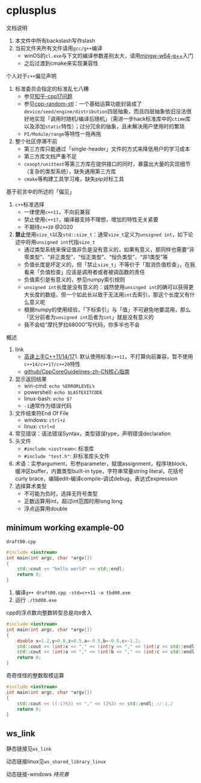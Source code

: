 # cplusplus

文档说明

1. 本文件中所有backslash写作slash
2. 当前文件夹所有文件请用`gcc/g++`编译
   * winOS的`cl.exe`与下文的编译参数差别太大，请用[mingw-w64-g++](http://mingw-w64.org/doku.php)入门
   * 之后过渡到cmake来实现兼容性

个人对于`c++`偏见声明

1. 标准委员会指定的标准乱七八糟
   * 参见[知乎-cpp17问题](https://www.zhihu.com/question/56943731)
   * 参见[cpp-random-stl](https://en.cppreference.com/w/cpp/header/random)：一个基础运算功能封装成了`device/seed/engine/distribution`四层抽象，而且四层抽象依旧没法很好地实现「调用时随机/编译后随机」（需进一步hack标准库中的`ctime`库以及添加`static`特性）；过分冗余的抽象，且未解决用户使用时的繁琐
   * `PI/Module/range`等特性一拖再拖
2. 整个社区停滞不前
   * 第三方库只能通过「single-header」文件的方式来降低用户的学习成本
   * 第三方库文档严重不足
   * `cxxopt/unittest`等第三方库在提供接口的同时，暴露出大量的实现细节（复杂的类型系统），缺失通用第三方库
   * `cmake`等构建工具学习难，缺失pip对标工具

基于前言中的所述的「偏见」

1. `c++`标准选择
   * 一律使用`c++11`，不向前兼容
   * 禁止使用`c++17`，编译器支持不理想，增加的特性无关紧要
   * 不期待`c++20` @2020
2. **禁止**使用`size_t`以及`std::size_t`：通常`size_t`定义为`unsigned int`，如下论述中将用`unsigned int`代指`size_t`
   * 通过类型系统来保证值非负是没有意义的，如果有意义，那同样也需要“非零类型”、“非正类型”、“恒正类型”、“恒负类型”、“非1类型”等
   * 负值长度是坏定义的，但「禁止`size_t`」不等价于「取消负值检查」，在我看来「负值检查」应该是调用者或者被调函数的责任
   * 负值索引是有意义的，参见numpy索引规则
   * `unsigned int`长度是没有意义的：诚然使用`unsinged int`的确可以获得更大长度的数组，但一个如此长以致于无法用`int`去索引，那这个长度又有什么意义呢
   * 根据numpy的使用经验，「下标索引」与「值」不可避免地要混用，那么「区分前者为`unsigned int`后者为`int`」就是没有意义的
   * 我不会给“摩托罗拉68000”写代码，你多半也不会

概述

1. link
   * [高速上手C++11/14/17](https://github.com/changkun/modern-cpp-tutorial)1. 默认使用标准`c++11`，不打算向前兼容，暂不使用`c++14/c++17/c++20`特性
   * [github/CppCoreGuidelines-zh-CN核心指南](https://github.com/lynnboy/CppCoreGuidelines-zh-CN)
2. 显示返回结果
   * win-cmd: `echo %ERRORLEVEL%`
   * powershell: `echo $LASTEXITCODE`
   * linux-bash: `echo $?`
   * `-1`通常作为错误代码
3. 文件结束符End Of File
   * windows: `ctrl+z`
   * linux: `ctrl+d`
4. 常见错误：语法错误Syntax，类型错误type，声明错误declaration
5. 头文件
   * `#include <iostream>`: 标准库
   * `#include "test.h"`: 非标准库头文件
6. 术语：实参argument，形参parameter，赋值assignment，程序块block，缓冲区buffer，内置类型built-in type，字符串常量string literal，花括号curly brace，编辑edit-编译compile-调试debug，表达式expression
7. 选择算术类型
   * 不可能为负时，选择无符号类型
   * 正数运算用int，超过int范围时用long long
   * 浮点运算用double

## minimum working example-00

`draft00.cpp`

```cpp
#include <iostream>
int main(int argc, char *argv[])
{
    std::cout << "hello world" << std::endl;
    return 0;
}
```

1. 编译`g++ draft00.cpp -std=c++11 -o tbd00.exe`
2. 运行 `./tbd00.exe`

cpp的浮点数向整数转型总是向`0`舍入

```cpp
#include <iostream>
int main(int argc, char *argv[])
{
    double x=1.2,y=0.8,z=0.5,a=-0.5,b=-0.8,c=-1.2;
    std::cout << (int)x << "," << (int)y << "," << (int)z << std::endl; //1,0,0
    std::cout << (int)a << "," << (int)b << "," << (int)c << std::endl; //0,0,-1
    return 0;
}
```

奇奇怪怪的整数取模运算

```cpp
#include <iostream>
int main(int argc, char *argv[])
{
    std::cout << ((-1)%3) << "," << (2%3) << std::endl; //-1,2
    return 0;
}
```

## ws_link

静态链接见`ws_link`

动态链接linux见`ws_shared_library_linux`

动态链接-windows *待完善*
